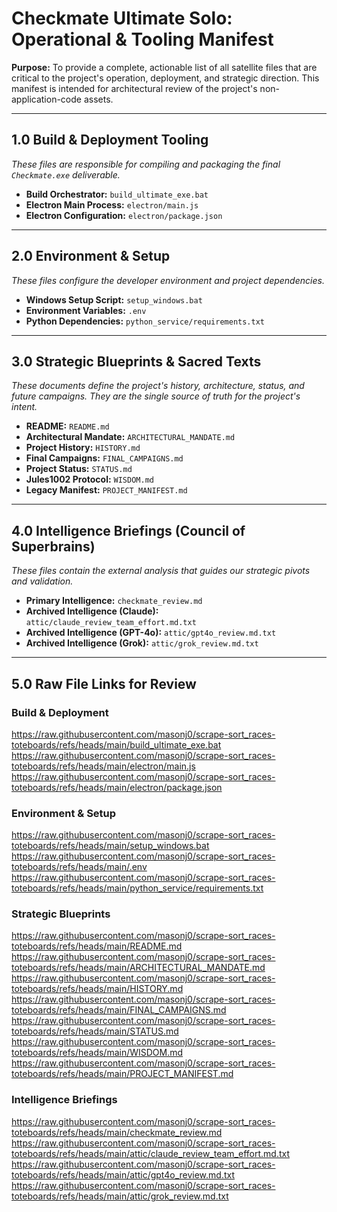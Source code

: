 # Checkmate Ultimate Solo: Operational & Tooling Manifest

**Purpose:** To provide a complete, actionable list of all satellite files that are critical to the project's operation, deployment, and strategic direction. This manifest is intended for architectural review of the project's non-application-code assets.

---

## 1.0 Build & Deployment Tooling

*These files are responsible for compiling and packaging the final `Checkmate.exe` deliverable.*

*   **Build Orchestrator:** `build_ultimate_exe.bat`
*   **Electron Main Process:** `electron/main.js`
*   **Electron Configuration:** `electron/package.json`

---

## 2.0 Environment & Setup

*These files configure the developer environment and project dependencies.*

*   **Windows Setup Script:** `setup_windows.bat`
*   **Environment Variables:** `.env`
*   **Python Dependencies:** `python_service/requirements.txt`

---

## 3.0 Strategic Blueprints & Sacred Texts

*These documents define the project's history, architecture, status, and future campaigns. They are the single source of truth for the project's intent.*

*   **README:** `README.md`
*   **Architectural Mandate:** `ARCHITECTURAL_MANDATE.md`
*   **Project History:** `HISTORY.md`
*   **Final Campaigns:** `FINAL_CAMPAIGNS.md`
*   **Project Status:** `STATUS.md`
*   **Jules1002 Protocol:** `WISDOM.md`
*   **Legacy Manifest:** `PROJECT_MANIFEST.md`

---

## 4.0 Intelligence Briefings (Council of Superbrains)

*These files contain the external analysis that guides our strategic pivots and validation.*

*   **Primary Intelligence:** `checkmate_review.md`
*   **Archived Intelligence (Claude):** `attic/claude_review_team_effort.md.txt`
*   **Archived Intelligence (GPT-4o):** `attic/gpt4o_review.md.txt`
*   **Archived Intelligence (Grok):** `attic/grok_review.md.txt`

---

## 5.0 Raw File Links for Review

### Build & Deployment
https://raw.githubusercontent.com/masonj0/scrape-sort_races-toteboards/refs/heads/main/build_ultimate_exe.bat
https://raw.githubusercontent.com/masonj0/scrape-sort_races-toteboards/refs/heads/main/electron/main.js
https://raw.githubusercontent.com/masonj0/scrape-sort_races-toteboards/refs/heads/main/electron/package.json

### Environment & Setup
https://raw.githubusercontent.com/masonj0/scrape-sort_races-toteboards/refs/heads/main/setup_windows.bat
https://raw.githubusercontent.com/masonj0/scrape-sort_races-toteboards/refs/heads/main/.env
https://raw.githubusercontent.com/masonj0/scrape-sort_races-toteboards/refs/heads/main/python_service/requirements.txt

### Strategic Blueprints
https://raw.githubusercontent.com/masonj0/scrape-sort_races-toteboards/refs/heads/main/README.md
https://raw.githubusercontent.com/masonj0/scrape-sort_races-toteboards/refs/heads/main/ARCHITECTURAL_MANDATE.md
https://raw.githubusercontent.com/masonj0/scrape-sort_races-toteboards/refs/heads/main/HISTORY.md
https://raw.githubusercontent.com/masonj0/scrape-sort_races-toteboards/refs/heads/main/FINAL_CAMPAIGNS.md
https://raw.githubusercontent.com/masonj0/scrape-sort_races-toteboards/refs/heads/main/STATUS.md
https://raw.githubusercontent.com/masonj0/scrape-sort_races-toteboards/refs/heads/main/WISDOM.md
https://raw.githubusercontent.com/masonj0/scrape-sort_races-toteboards/refs/heads/main/PROJECT_MANIFEST.md

### Intelligence Briefings
https://raw.githubusercontent.com/masonj0/scrape-sort_races-toteboards/refs/heads/main/checkmate_review.md
https://raw.githubusercontent.com/masonj0/scrape-sort_races-toteboards/refs/heads/main/attic/claude_review_team_effort.md.txt
https://raw.githubusercontent.com/masonj0/scrape-sort_races-toteboards/refs/heads/main/attic/gpt4o_review.md.txt
https://raw.githubusercontent.com/masonj0/scrape-sort_races-toteboards/refs/heads/main/attic/grok_review.md.txt
